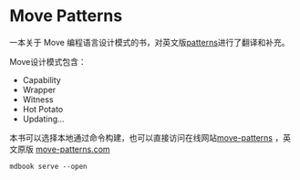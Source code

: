 # Move Patterns

一本关于 Move 编程语言设计模式的书，对英文版[patterns](https://github.com/villesundell/move-patterns)进行了翻译和补充。

Move设计模式包含：

- Capability
- Wrapper
- Witness
- Hot Potato
- Updating...

本书可以选择本地通过命令构建，也可以直接访问在线网站[move-patterns](https://blog.chrisyy.top/move-patterns/) ，英文原版 [move-patterns.com](https://www.move-patterns.com/)

```
mdbook serve --open
```
